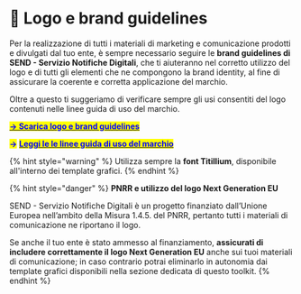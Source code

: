 # 📖 Logo e brand guidelines

Per la realizzazione di tutti i  materiali di marketing e comunicazione prodotti e divulgati dal tuo ente, è sempre necessario seguire le **brand guidelines di SEND - Servizio Notifiche Digitali**, che ti aiuteranno nel corretto utilizzo del logo e di tutti gli elementi che ne compongono la brand identity, al fine di assicurare la coerente e corretta applicazione del marchio.&#x20;

Oltre a questo ti suggeriamo di verificare sempre gli usi consentiti del logo contenuti nelle linee guida di uso del marchio.

[<mark style="color:blue;">**-> Scarica logo e brand guidelines**</mark> ](../appendice/risorse-utili.md)

<mark style="color:blue;">**->**</mark> [<mark style="color:blue;">**Leggi le le linee guida di uso del marchio**</mark> ](../appendice/risorse-utili.md)

{% hint style="warning" %}
Utilizza sempre la **font Titillium**, disponibile all'interno dei template grafici.
{% endhint %}

{% hint style="danger" %}
**PNRR e utilizzo del logo Next Generation EU**

SEND - Servizio Notifiche Digitali è un progetto finanziato dall’Unione Europea nell’ambito della Misura 1.4.5. del PNRR, pertanto tutti i materiali di comunicazione ne riportano il logo.

Se anche il tuo ente è stato ammesso al finanziamento, **assicurati di  includere correttamente il logo Next Generation EU** anche sui tuoi materiali di comunicazione; in caso contrario potrai eliminarlo in autonomia dai template grafici disponibili nella sezione dedicata di questo toolkit.
{% endhint %}


